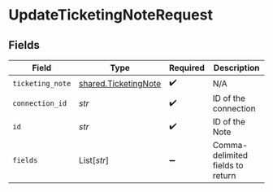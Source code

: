 # UpdateTicketingNoteRequest


## Fields

| Field                                                        | Type                                                         | Required                                                     | Description                                                  |
| ------------------------------------------------------------ | ------------------------------------------------------------ | ------------------------------------------------------------ | ------------------------------------------------------------ |
| `ticketing_note`                                             | [shared.TicketingNote](../../models/shared/ticketingnote.md) | :heavy_check_mark:                                           | N/A                                                          |
| `connection_id`                                              | *str*                                                        | :heavy_check_mark:                                           | ID of the connection                                         |
| `id`                                                         | *str*                                                        | :heavy_check_mark:                                           | ID of the Note                                               |
| `fields`                                                     | List[*str*]                                                  | :heavy_minus_sign:                                           | Comma-delimited fields to return                             |